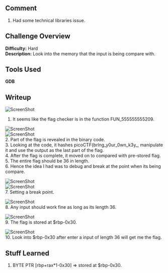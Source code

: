 ## Comment  
1. Had some technical libraries issue.  

## Challenge Overview  
**Difficulty:** Hard    
**Description:** Look into the memory that the input is being compare with.  
## Tools Used  
**GDB**  

## Writeup  
![ScreenShot](https://imgur.com/8AGWHTP.png)  
1. It seems like the flag checker is in the function FUN_555555555209.  
 
![ScreenShot](https://imgur.com/2PzThu6.png)  
![ScreenShot](https://imgur.com/fJ2YN7V.png)  
2. Part of the flag is revealed in the binary code.  
3. Looking at the code, it hashes picoCTF{brlng_y0ur_0wn_k3y_, manipulate it and use the output as the last part of the flag.  
4. After the flag is complete, it moved on to compared with pre-stored flag.  
5. The entire flag should be 36 in length.  
6. Hence the idea I had was to debug and break at the point when its being compare.  

![ScreenShot](https://imgur.com/O1yo2XN.png)  
![ScreenShot](https://imgur.com/pFJ71wZ.png)  
7. Setting a break point.  

![ScreenShot](https://imgur.com/C2fhrd3.png)  
8. Any input should work fine as long as its length 36.  

![ScreenShot](https://imgur.com/A6QU1L7.png)  
9. The flag is stored at $rbp-0x30.  

![ScreenShot](https://imgur.com/JXJvVmu.png)  
10. Look into $rbp-0x30 after enter a input of length 36 will get me the flag.  

## Stuff Learned  
1.  BYTE PTR [rbp+rax*1-0x30] => stored at $rbp-0x30.  


